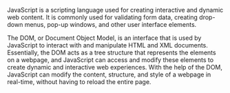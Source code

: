 JavaScript is a scripting language used for creating interactive and dynamic web content. It is commonly used for validating form data, creating drop-down menus, pop-up windows, and other user interface elements.

The DOM, or Document Object Model, is an interface that is used by JavaScript to interact with and manipulate HTML and XML documents. Essentially, the DOM acts as a tree structure that represents the elements on a webpage, and JavaScript can access and modify these elements to create dynamic and interactive web experiences. With the help of the DOM, JavaScript can modify the content, structure, and style of a webpage in real-time, without having to reload the entire page.
